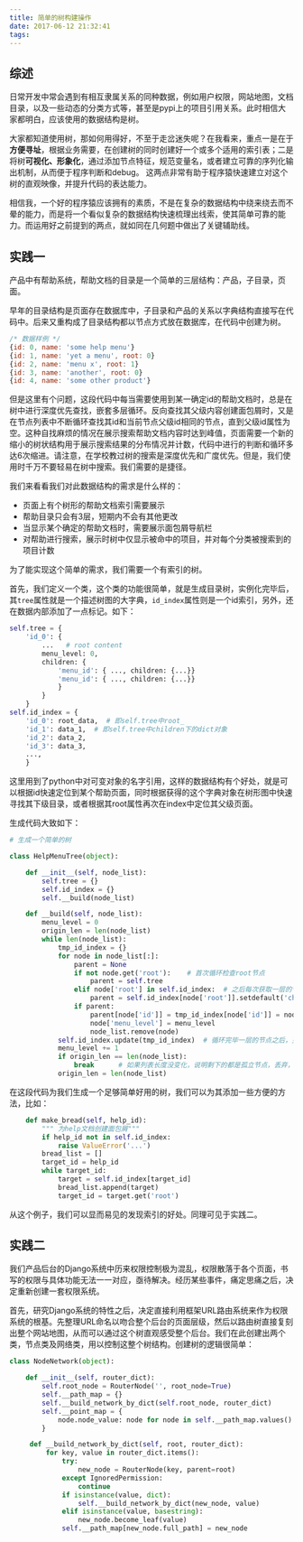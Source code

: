 ```yaml
---
title: 简单的树构建操作
date: 2017-06-12 21:32:41
tags:
---
```


## 综述

日常开发中常会遇到有相互隶属关系的同种数据，例如用户权限，网站地图，文档目录，以及一些动态的分类方式等，甚至是pypi上的项目引用关系。此时相信大家都明白，应该使用的数据结构是树。


大家都知道使用树，那如何用得好，不至于走岔迷失呢？在我看来，重点一是在于**方便寻址**，根据业务需要，在创建树的同时创建好一个或多个适用的索引表；二是将树**可视化、形象化**，通过添加节点特征，规范变量名，或者建立可靠的序列化输出机制，从而便于程序判断和debug。 这两点非常有助于程序猿快速建立对这个树的直观映像，并提升代码的表达能力。


相信我，一个好的程序猿应该拥有的素质，不是在复杂的数据结构中绕来绕去而不晕的能力，而是将一个看似复杂的数据结构快速梳理出线索，使其简单可靠的能力。而运用好之前提到的两点，就如同在几何题中做出了关键辅助线。

## 实践一

产品中有帮助系统，帮助文档的目录是一个简单的三层结构：产品，子目录，页面。

早年的目录结构是页面存在数据库中，子目录和产品的关系以字典结构直接写在代码中。后来又重构成了目录结构都以节点方式放在数据库，在代码中创建为树。
```javascript
/* 数据样例 */
{id: 0, name: 'some help menu'}
{id: 1, name: 'yet a menu', root: 0}
{id: 2, name: 'menu x', root: 1}
{id: 3, name: 'another', root: 0}
{id: 4, name: 'some other product'}

```

但是这里有个问题，这段代码中每当需要使用到某一确定id的帮助文档时，总是在树中进行深度优先查找，嵌套多层循环。反向查找其父级内容创建面包屑时，又是在节点列表中不断循环查找其id和当前节点父级id相同的节点，直到父级id属性为空。这种自找麻烦的情况在展示搜索帮助文档内容时达到峰值，页面需要一个新的缩小的树状结构用于展示搜索结果的分布情况并计数，代码中进行的判断和循环多达6次缩进。请注意，在学校教过树的搜索是深度优先和广度优先。但是，我们使用时千万不要轻易在树中搜索。我们需要的是捷径。


我们来看看我们对此数据结构的需求是什么样的：
* 页面上有个树形的帮助文档索引需要展示
* 帮助目录只会有3层，短期内不会有其他更改
* 当显示某个确定的帮助文档时，需要展示面包屑导航栏
* 对帮助进行搜索，展示时树中仅显示被命中的项目，并对每个分类被搜索到的项目计数

为了能实现这个简单的需求，我们需要一个有索引的树。

首先，我们定义一个类，这个类的功能很简单，就是生成目录树，实例化完毕后，其`tree`属性就是一个描述树图的大字典，`id_index`属性则是一个id索引，另外，还在数据内部添加了一点标记。如下：

```python
self.tree = {
    'id_0': {
        ...   # root content
        menu_level: 0,
        children: {
            'menu_id': { ..., children: {...}}
            'menu_id': { ..., children: {...}}
            }
        }
    }
self.id_index = {
    'id_0': root_data,  # 即self.tree中root_
    'id_1': data_1,  # 即self.tree中children下的dict对象
    'id_2': data_2,
    'id_3': data_3,
    ...,
    }
```
这里用到了python中对可变对象的名字引用，这样的数据结构有个好处，就是可以根据id快速定位到某个帮助页面，同时根据获得的这个字典对象在树形图中快速寻找其下级目录，或者根据其root属性再次在index中定位其父级页面。

生成代码大致如下：

```python
# 生成一个简单的树

class HelpMenuTree(object):

    def __init__(self, node_list):
        self.tree = {}
        self.id_index = {}
        self.__build(node_list)

    def __build(self, node_list):
        menu_level = 0
        origin_len = len(node_list)
        while len(node_list):
            tmp_id_index = {}
            for node in node_list[:]:
                parent = None
                if not node.get('root'):    # 首次循环检查root节点
                    parent = self.tree
                elif node['root'] in self.id_index:  # 之后每次获取一层的节点
                    parent = self.id_index[node['root']].setdefault('children', {})
                if parent:
                    parent[node['id']] = tmp_id_index[node['id']] = node
                    node['menu_level'] = menu_level
                    node_list.remove(node)
            self.id_index.update(tmp_id_index)  # 循环完毕一层的节点之后，更新到id_index
            menu_level += 1
            if origin_len == len(node_list):
                break      # 如果列表长度没变化，说明剩下的都是孤立节点，丢弃，或许可以打个日志
            origin_len = len(node_list)

```

在这段代码为我们生成一个足够简单好用的树，我们可以为其添加一些方便的方法，比如：

```python
    def make_bread(self, help_id):
        """ 为help文档创建面包屑"""
        if help_id not in self.id_index:
            raise ValueError('...')
        bread_list = []
        target_id = help_id
        while target_id:
            target = self.id_index[target_id]
            bread_list.append(target)
            target_id = target.get('root')
```

从这个例子，我们可以显而易见的发现索引的好处。同理可见于实践二。


## 实践二

我们产品后台的Django系统中历来权限控制极为混乱，权限散落于各个页面，书写的权限与具体功能无法一一对应，亟待解决。经历某些事件，痛定思痛之后，决定重新创建一套权限系统。

首先，研究Django系统的特性之后，决定直接利用框架URL路由系统来作为权限系统的根基。先整理URL命名以吻合整个后台的页面层级，然后以路由树直接复刻出整个网站地图，从而可以通过这个树直观感受整个后台。我们在此创建出两个类，节点类及网络类，用以控制这整个树结构。创建树的逻辑很简单：


```python
class NodeNetwork(object):

    def __init__(self, router_dict):
        self.root_node = RouterNode('', root_node=True)
        self.__path_map = {}
        self.__build_network_by_dict(self.root_node, router_dict)
        self.__point_map = {
            node.node_value: node for node in self.__path_map.values()
        }

     def __build_network_by_dict(self, root, router_dict):
         for key, value in router_dict.items():
             try:
                 new_node = RouterNode(key, parent=root)
             except IgnoredPermission:
                 continue
             if isinstance(value, dict):
                 self.__build_network_by_dict(new_node, value)
             elif isinstance(value, basestring):
                 new_node.become_leaf(value)
             self.__path_map[new_node.full_path] = new_node

```

